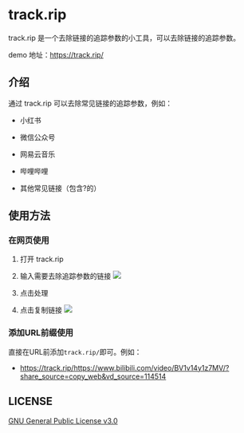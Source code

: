 # track.rip

track.rip 是一个去除链接的追踪参数的小工具，可以去除链接的追踪参数。

demo 地址：https://track.rip/

## 介绍

通过 track.rip 可以去除常见链接的追踪参数，例如：

- 小红书

- 微信公众号

- 网易云音乐

- 哔哩哔哩

- 其他常见链接（包含?的）

## 使用方法

### 在网页使用

1. 打开 track.rip

2. 输入需要去除追踪参数的链接
![](https://cdn.statically.io/gh/stvlynn/cloudimg@master/blog/2310/截屏2024-08-05-16.56.03.3r1rx81dwkc0.webp)

3. 点击处理

4. 点击复制链接
![](https://cdn.statically.io/gh/stvlynn/cloudimg@master/blog/2310/截屏2024-08-05-16.54.49.699wmfxsnsg0.webp)

### 添加URL前缀使用

直接在URL前添加`track.rip/`即可。例如：

- https://track.rip/https://www.bilibili.com/video/BV1v14y1z7MV/?share_source=copy_web&vd_source=114514

## LICENSE

[GNU General Public License v3.0](LICENSE)